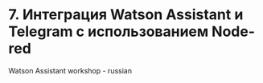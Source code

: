 # 7. Интеграция Watson Assistant и Telegram с использованием Node-red
Watson Assistant workshop - russian
